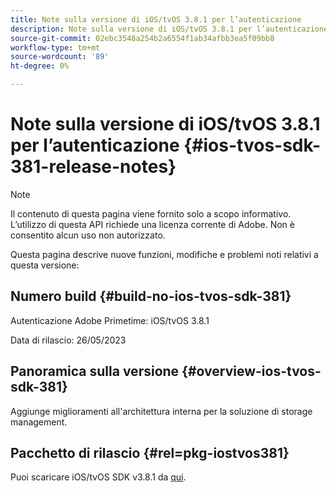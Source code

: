 ```yaml
---
title: Note sulla versione di iOS/tvOS 3.8.1 per l’autenticazione
description: Note sulla versione di iOS/tvOS 3.8.1 per l’autenticazione
source-git-commit: 02ebc3548a254b2a6554f1ab34afbb3ea5f09bb8
workflow-type: tm+mt
source-wordcount: '89'
ht-degree: 0%

---
```


# Note sulla versione di iOS/tvOS 3.8.1 per l’autenticazione {#ios-tvos-sdk-381-release-notes}

>[!NOTE]
>
>Il contenuto di questa pagina viene fornito solo a scopo informativo. L’utilizzo di questa API richiede una licenza corrente di Adobe. Non è consentito alcun uso non autorizzato.

Questa pagina descrive nuove funzioni, modifiche e problemi noti relativi a questa versione:

## Numero build {#build-no-ios-tvos-sdk-381}

Autenticazione Adobe Primetime: iOS/tvOS 3.8.1

Data di rilascio: 26/05/2023



## Panoramica sulla versione {#overview-ios-tvos-sdk-381}

Aggiunge miglioramenti all&#39;architettura interna per la soluzione di storage management.

## Pacchetto di rilascio {#rel=pkg-iostvos381}

Puoi scaricare iOS/tvOS SDK v3.8.1 da [qui](https://tve.zendesk.com/hc/en-us/articles/204963209).
